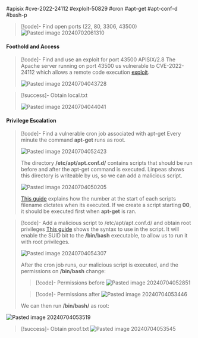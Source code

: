 #apisix #cve-2022-24112 #exploit-50829 #cron #apt-get #apt-conf-d #bash-p

>[!code]- Find open ports (22, 80, 3306, 43500)
>![Pasted image 20240702061310](Pasted%20image%2020240702061310.png)
#### Foothold and Access

>[!code]- Find and use an exploit for port 43500 APISIX/2.8
>The Apache server running on port 43500 us vulnerable to CVE-2022-24112 which allows a remote code execution [exploit](https://www.exploit-db.com/exploits/50829).
>
>![Pasted image 20240704043728](Pasted%20image%2020240704043728.png)

>[!success]- Obtain local.txt
>
>![Pasted image 20240704044041](Pasted%20image%2020240704044041.png)
#### Privilege Escalation

>[!code]- Find a vulnerable cron job associated with apt-get
>Every minute the command **apt-get** runs as root.
>
>![Pasted image 20240704052423](Pasted%20image%2020240704052423.png)
>
>The directory **/etc/apt/apt.conf.d/** contains scripts that should be run before and after the apt-get command is executed. Linpeas shows this directory is writeable by us, so we can add a malicious script.
>
>![Pasted image 20240704050205](Pasted%20image%2020240704050205.png)
> 
> [This guide](https://systemweakness.com/code-execution-with-apt-update-in-crontab-privesc-in-linux-e6d6ffa8d076) explains how the number at the start of each scripts filename dictates when its executed. If we create a script starting **00**, it should be executed first when **apt-get** is ran.

>[!code]- Add a malicious script to /etc/apt/apt.conf.d/ and obtain root privileges
>[This guide](https://systemweakness.com/code-execution-with-apt-update-in-crontab-privesc-in-linux-e6d6ffa8d076) shows the syntax to use in the script. It will enable the SUID bit to the **/bin/bash** executable, to allow us to run it with root privileges.
>
>![Pasted image 20240704054307](Pasted%20image%2020240704054307.png)
>
>After the cron job runs, our malicious script is executed, and the permissions on **/bin/bash** change: 
>>[!code]- Permissions before
>>![Pasted image 20240704052851](Pasted%20image%2020240704052851.png)
>
>>[!code]- Permissions after
>>![Pasted image 20240704053446](Pasted%20image%2020240704053446.png)
>
>We can then run **/bin/bash/** as root:
>
![Pasted image 20240704053519](Pasted%20image%2020240704053519.png)

>[!success]- Obtain proof.txt
>![Pasted image 20240704053545](Pasted%20image%2020240704053545.png)
